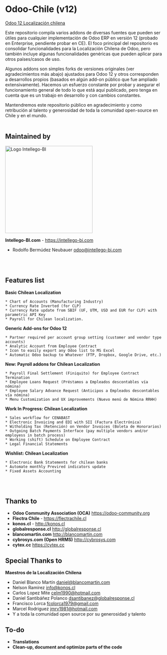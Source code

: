 # Odoo-Chile (v12)
<u>Odoo 12 Localización chilena</u>

Este repositorio compila varios addons de diversas fuentes que pueden ser útiles para cualquier implementación de Odoo ERP en versión 12 (probado en Enterprise, pendiente probar en CE). El foco principal del repositorio es consolidar funcionalidades para la Localización Chilena de Odoo, pero también incluye algunas funcionalidades genéricas que pueden aplicar para otros países/casos de uso.

Algunos addons son simples forks de versiones originales (ver agradecimientos más abajo) ajustados para Odoo 12 y otros corresponden a desarrollos propios (basados en algún add-on público que fue ampliado extensivamente). Hacemos un esfuerzo constante por probar y asegurar el funcionamiento general de todo lo que está aquí publicado, pero tenga en cuenta que es un trabajo en desarrollo y con cambios constantes.  

Mantendremos este repositorio público en agradecimiento y como retribución al talento y generosidad de toda la comunidad open-source en Chile y en el mundo. <br><br>

## Maintained by
<p>
    <img width="280" alt="Logo Intellego-BI" src="https://github.com/intellego-bi/odoo-bi/blob/0e7820f1e14f2dbf40c4f28848327e6e985dd0e4/images/Intellego%20b4%20%20transparente.png" />
</p>

**Intellego-BI.com** - https://intellego-bi.com
 - Rodolfo Bermúdez Neubauer <odoo@intellego-bi.com>

<br><br>
## Features list

**Basic Chilean Localization**

    * Chart of Accounts (Manufacturing Industry)
    * Currency Rate Inverted (for CLP)
    * Currency Rate update from SBIF (UF, UTM, USD and EUR for CLP) with parametric API Key
    * Payroll for Chilean localization.

**Generic Add-ons for Odoo 12**

    * Partner required per account group setting (customer and vendor type accounts)
    * Analytic Account from Employee Contract
    * Icon to easily export any Odoo list to MS Excel
    * Automatic Odoo backup to Whatever (FTP, Dropbox, Google Drive, etc.)

**New: Payroll addons for Chilean Localization**

    * Payroll Final Settlement (Finiquito) for Employee Contract Termination
    * Employee Loans Request (Préstamos a Empleados descontables vía nómina)
    * Employee Salary Advance Request (Anticipos a Empleados descontables vía nómina)
    * Menu Customization and UX improvements (Nuevo menú de Nómina RRHH)

**Work In Progress: Chilean Localization**

    * Sales workflow for CENABAST
    * Electronic Invoicing and EDI with SII (Factura Electrónica)
    * Witholding Tax (Retención) on Vendor Invoices (Boleta de Honorarios)
    * Outgoing Batch Payments Interface (pay multiple vendors and/or employess in batch process)
    * Working (shift) Schedule on Employee Contract
    * Legal Financial Statements

**Wishlist: Chilean Localization**

    * Electronic Bank Statements for chilean banks
    * Automate monthly Previred indicators update 
    * Fixed Assets Accounting

<br><br>
## Thanks to
 
 - **Odoo Community Association (OCA)** https://odoo-community.org <br>
 - **Flectra Chile** - https://flectrachile.cl <br>
 - **konos.cl** - http://konos.cl <br>
 - **globalresponse.cl** http://globalresponse.cl <br>
 - **blancomartin.com** http://blancomartin.com <br>
 - **cybrosys.com (Open HRMS)** http://cybrosys.com <br>
 - **cytex.cc** https://cytex.cc <br>

## Special Thanks to

 **Maestros de la Localización Chilena**
 - Daniel Blanco Martín <daniel@blancomartin.com>
 - Nelson Ramírez <info@konos.cl>
 - Carlos Lopez Mite <celm1990@hotmail.com>
 - Daniel Santibáñez Polanco <dsantibanez@globalresponse.cl>
 - Francisco Lorca <fcolorca1979@gmail.com>
 - Marcel Rodriguez <jmrv1981@hotmail.com>
 - Y a toda la comunidad open source por su generosidad y talento

## To-do
 
 - **Translations** <br>
 - **Clean-up, document and optimize parts of the code** <br>
